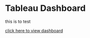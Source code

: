 <h1>Tableau Dashboard</h1>
<p>this is to test</p>
<a href ="https://public.tableau.com/views/AirBnBproject_16874539629670/Dashboard1?:language=en-US&publish=yes&:display_count=n&:origin=viz_share_link">click here to view dashboard </a>

